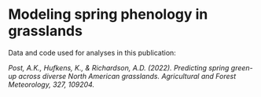 # Modeling spring phenology in grasslands
Data and code used for analyses in this publication:

*Post, A.K., Hufkens, K., & Richardson, A.D. (2022). Predicting spring green-up across diverse North American grasslands. Agricultural and Forest Meteorology, 327, 109204.*
